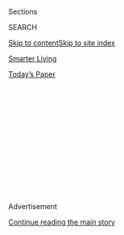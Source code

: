 <div id="app">

<div>

<div>

<div>

<div class="NYTAppHideMasthead css-1q2w90k e1suatyy0">

<div class="section css-ui9rw0 e1suatyy2">

<div class="css-eph4ug er09x8g0">

<div class="css-6n7j50">

</div>

<span class="css-1dv1kvn">Sections</span>

<div class="css-10488qs">

<span class="css-1dv1kvn">SEARCH</span>

</div>

[Skip to content](#site-content)[Skip to site index](#site-index)

</div>

<div id="masthead-section-label" class="css-1wr3we4 eaxe0e00">

[Smarter
Living](https://www.nytimes.com/section/smarter-living)

</div>

<div class="css-10698na e1huz5gh0">

</div>

</div>

<div id="masthead-bar-one" class="section hasLinks css-15hmgas e1csuq9d3">

<div class="css-uqyvli e1csuq9d0">

</div>

<div class="css-1uqjmks e1csuq9d1">

</div>

<div class="css-9e9ivx">

[](https://myaccount.nytimes.com/auth/login?response_type=cookie&client_id=vi)

</div>

<div class="css-1bvtpon e1csuq9d2">

[Today’s
Paper](https://www.nytimes.com/section/todayspaper)

</div>

</div>

</div>

</div>

<div data-aria-hidden="false">

<div id="site-content" data-role="main">

<div>

<div class="css-1aor85t" style="opacity:0.000000001;z-index:-1;visibility:hidden">

<div class="css-1hqnpie">

<div class="css-epjblv">

<span class="css-17xtcya">[Smarter
Living](/section/smarter-living)</span><span class="css-x15j1o">|</span><span class="css-fwqvlz">At
First I Was a K-Pop Skeptic. Not
Anymore.</span>

</div>

<div class="css-k008qs">

<div class="css-1iwv8en">

<span class="css-18z7m18"></span>

<div>

</div>

</div>

<span class="css-1n6z4y">https://nyti.ms/2zQLVha</span>

<div class="css-1705lsu">

<div class="css-4xjgmj">

<div class="css-4skfbu" data-role="toolbar" data-aria-label="Social Media Share buttons, Save button, and Comments Panel with current comment count" data-testid="share-tools">

  - 
  - 
  - 
  - 
    
    <div class="css-6n7j50">
    
    </div>

  - 

</div>

</div>

</div>

</div>

</div>

</div>

<div id="NYT_TOP_BANNER_REGION" class="css-13pd83m">

</div>

<div id="top-wrapper" class="css-1sy8kpn">

<div id="top-slug" class="css-l9onyx">

Advertisement

</div>

[Continue reading the main
story](#after-top)

<div class="ad top-wrapper" style="text-align:center;height:100%;display:block;min-height:250px">

<div id="top" class="place-ad" data-position="top" data-size-key="top">

</div>

</div>

<div id="after-top">

</div>

</div>

<div>

<div id="sponsor-wrapper" class="css-1hyfx7x">

<div id="sponsor-slug" class="css-19vbshk">

Supported by

</div>

[Continue reading the main
story](#after-sponsor)

<div id="sponsor" class="ad sponsor-wrapper" style="text-align:center;height:100%;display:block">

</div>

<div id="after-sponsor">

</div>

</div>

<div class="css-186x18t">

THe eDIT

</div>

<div class="css-1vkm6nb ehdk2mb0">

# At First I Was a K-Pop Skeptic. Not Anymore.

</div>

How K-pop helped me to change how I see
myself.

<div class="css-79elbk" data-testid="photoviewer-wrapper">

<div class="css-z3e15g" data-testid="photoviewer-wrapper-hidden">

</div>

<div class="css-1a48zt4 ehw59r15" data-testid="photoviewer-children">

![<span class="css-cnj6d5 e1z0qqy90" itemprop="copyrightHolder"><span class="css-1ly73wi e1tej78p0">Credit...</span><span><span>George
Wylesol</span></span></span>](https://static01.nyt.com/images/2018/12/11/smarter-living/11edit-1/11edit-1-articleLarge.jpg?quality=75&auto=webp&disable=upscale)

</div>

</div>

<div class="css-18e8msd">

<div class="css-vp77d3 epjyd6m0">

<div class="css-hus3qt ey68jwv0" data-aria-hidden="true">

![Kevin
Liao](https://static01.nyt.com/images/2018/08/30/multimedia/author-kevin-lao/author-kevin-lao-thumbLarge.png
"Kevin Liao")

</div>

<div class="css-1baulvz">

By <span class="css-1baulvz last-byline" itemprop="name">Kevin
Liao</span>

</div>

</div>

  - Dec. 11,
    2018

  - 
    
    <div class="css-4xjgmj">
    
    <div class="css-d8bdto" data-role="toolbar" data-aria-label="Social Media Share buttons, Save button, and Comments Panel with current comment count" data-testid="share-tools">
    
      - 
      - 
      - 
      - 
        
        <div class="css-6n7j50">
        
        </div>
    
      - 
    
    </div>
    
    </div>

</div>

</div>

<div class="section meteredContent css-1r7ky0e" name="articleBody" itemprop="articleBody">

<div class="css-1fanzo5 StoryBodyCompanionColumn">

<div class="css-53u6y8">

*Welcome to The Edit. Each week in our newsletter, you’ll hear from*
[*college students and recent
graduates*](https://www.nytimes.com/2018/08/28/smarter-living/the-edit-contributors.html?module=inline)
*about issues going on in their lives.* [*Sign up
here*](https://www.nytimes.com/newsletters/the-edit?module=inline) *to
get it in your inbox.*

I used to laugh whenever my friends would mention their obsession with
Korean bands like [BTS, Girls’ Generation and
EXO](https://www.nytimes.com/2018/02/07/arts/music/k-pop-olympics-korea.html).
The colorful hair, the dated beats and the quirkiness of East Asian pop
culture all stood in stark contrast to what I had come to expect from
pop artists. In retrospect, the most foreign aspect of it all was the
fact that the Katy Perrys, Justin Biebers and Taylor Swifts of western
music were replaced by faces like my own.

Somehow, even I got sucked into this strange K-pop universe. Sure, the
quality of the music is sometimes debatable. I’m not going to try to
tell you that nine women dressed up in tight yellow skirts singing about
their love for “Mr. Taxi” is some sort of brilliant artistic feat.

</div>

</div>

<div class="css-1u3pw94">

</div>

<div class="css-1fanzo5 StoryBodyCompanionColumn">

<div class="css-53u6y8">

So why am I still rambling on about K-pop?

We hear a lot of debate these days about media representation of
minorities. I cannot say that Asian-Americans have had *no*
representation. But American pop culture has typically painted a
disfigured portrait of us and rarely thought to rework it.

</div>

</div>

<div class="css-1fanzo5 StoryBodyCompanionColumn">

<div class="css-53u6y8">

We’ve seen this image in classic films like “Breakfast at Tiffany’s,” in
which white comedian Mickey Rooney wears prosthetics and squints his
eyes to transform into Holly Golightly’s Japanese landlord. He also
adopts on an over-the-top accent for laughs.

Fifty years later, we still see this image in shows like “2 Broke
Girls,” where Han, the short Chinese-American restaurant manager, is
constantly emasculated by white women. It’s hard not to take away from
this anything other than that Asians are punch lines, not people.

More recently, we’ve seen the romantic comedy “Crazy Rich Asians” **
attempt to combat these kinds of harmful stereotypes. As someone with
Chinese heritage, it was mind-blowing to see my culture on the big
screen for the first time. But “Crazy Rich Asians” is just one movie. It
can’t alone fix decades of misrepresentation.

For years, I took these lessons to heart. In school, I’d laugh it off
whenever kids would pull their eyes back at me, make fun of Asian names,
or otherwise insinuate that we were ugly, undesirable, and foreign.
Incidents like these would shape the way I saw the world and myself.
Whatever cool looked like to me back then, it certainly didn’t look
anything like me.

</div>

</div>

<div class="css-1fanzo5 StoryBodyCompanionColumn">

<div class="css-53u6y8">

K-pop is not the answer to American racism, nor is it even a proper
representation of the wide diversity of people that the pan-ethnic term
“Asian-American” represents. The South Asian and Southeast Asian
representation that Western media fails to demonstrate does not exist in
K-pop either. But for me, K-pop has helped me unlearn the lesson that my
Korean-Chinese blood somehow made me less than.

K-pop never showed me such a tightly restrained picture of what it means
to be of East Asian descent, instead its stars show a range of
diversity. Some K-pop stars can move audiences to tears with their
voices. Others can light up stages with their dance moves.

So maybe I, too, a Korean-Chinese American, could be ugly or sexy, nerdy
or cool, quiet or loud like the K-pop stars I saw in music videos. Maybe
I, too, could be seen as a person, not a punch line.

*If you’re interested in K-pop but unsure where to start, Kevin made a
Spotify playlist to give you a taste:*

</div>

</div>

<div class="css-1jwe9i6" style="margin-left:auto;margin-right:auto">

</div>

<div class="css-1fanzo5 StoryBodyCompanionColumn">

<div class="css-53u6y8">

## What We’re Reading

[2018: The Year in
Dissonance](https://www.nytimes.com/interactive/2018/12/11/style/2018-year-in-review.html)
We dare you to live through 2018 — again.

[48 of the Coolest Kids in New
York](https://www.nytimes.com/2018/11/27/magazine/48-of-the-coolest-kids-in-new-york.html)
**** We sent a photographer to look for the most fashionable kids in the
city. She began on the first day of school and shot for two months. Here
are the standouts.

[Your Apps Know Where You Were Last Night, and They’re Not Keeping It
Secret](https://www.nytimes.com/interactive/2018/12/10/business/location-data-privacy-apps.html)
Dozens of companies use smartphone locations to help advertisers and
even hedge funds. They say it’s anonymous, but the data shows how
personal it is.

[Why You Start Things You’ll Never
Finish](https://www.nytimes.com/2018/12/09/smarter-living/why-you-start-things-youll-never-finish.html)
One solution: Start fewer things.

[You Work With
Liars\!](https://www.nytimes.com/2018/12/07/business/work-advice-liars.html)
A quick guide to the office fabulist.

[What Straight-A Students Get
Wrong](https://www.nytimes.com/2018/12/08/opinion/college-gpa-career-success.html)
**** If you always succeed in school, you’re not setting yourself up for
success in life.

Kevin Liao is a student at Stanford University and a contributor to The
Edit.

</div>

</div>

</div>

<div>

</div>

<div>

</div>

<div>

</div>

<div>

<div id="bottom-wrapper" class="css-1ede5it">

<div id="bottom-slug" class="css-l9onyx">

Advertisement

</div>

[Continue reading the main
story](#after-bottom)

<div id="bottom" class="ad bottom-wrapper" style="text-align:center;height:100%;display:block;min-height:90px">

</div>

<div id="after-bottom">

</div>

</div>

</div>

</div>

</div>

## Site Index

<div>

</div>

## Site Information Navigation

  - [© <span>2020</span> <span>The New York Times
    Company</span>](https://help.nytimes.com/hc/en-us/articles/115014792127-Copyright-notice)

<!-- end list -->

  - [NYTCo](https://www.nytco.com/)
  - [Contact
    Us](https://help.nytimes.com/hc/en-us/articles/115015385887-Contact-Us)
  - [Work with us](https://www.nytco.com/careers/)
  - [Advertise](https://nytmediakit.com/)
  - [T Brand Studio](http://www.tbrandstudio.com/)
  - [Your Ad
    Choices](https://www.nytimes.com/privacy/cookie-policy#how-do-i-manage-trackers)
  - [Privacy](https://www.nytimes.com/privacy)
  - [Terms of
    Service](https://help.nytimes.com/hc/en-us/articles/115014893428-Terms-of-service)
  - [Terms of
    Sale](https://help.nytimes.com/hc/en-us/articles/115014893968-Terms-of-sale)
  - [Site
    Map](https://spiderbites.nytimes.com)
  - [Help](https://help.nytimes.com/hc/en-us)
  - [Subscriptions](https://www.nytimes.com/subscription?campaignId=37WXW)

</div>

</div>

</div>

</div>
